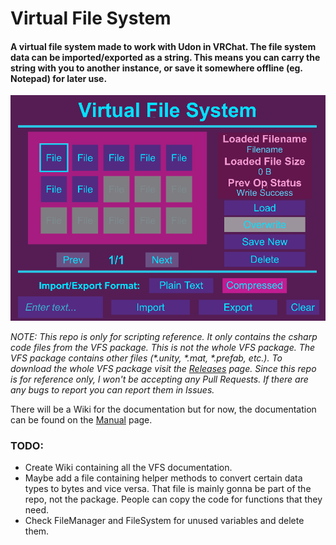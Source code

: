 # Virtual File System
#### A virtual file system made to work with Udon in VRChat. The file system data can be imported/exported as a string. This means you can carry the string with you to another instance, or save it somewhere offline (eg. Notepad) for later use.

![](https://github.com/Demkeys/VirtualFileSystem/blob/main/VFS_Screenshot.png)

_NOTE: This repo is only for scripting reference. It only contains the csharp code files from the VFS package. This is not the whole VFS package. The VFS package contains other files (*.unity, *.mat, *.prefab, etc.). To download the whole VFS package visit the [Releases](https://github.com/Demkeys/VirtualFileSystem/releases) page. Since this repo is for reference only, I won't be accepting any Pull Requests. If there are any bugs to report you can report them in Issues._

There will be a Wiki for the documentation but for now, the documentation can be found on the [Manual](https://github.com/Demkeys/VirtualFileSystem/blob/main/Manual.md) page.

### TODO:
* Create Wiki containing all the VFS documentation.
* Maybe add a file containing helper methods to convert certain data types to bytes and vice versa. That file is mainly gonna be part of the repo, not the package. People can copy the code for functions that they need.
* Check FileManager and FileSystem for unused variables and delete them.
